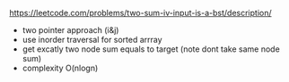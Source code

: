 https://leetcode.com/problems/two-sum-iv-input-is-a-bst/description/

- two pointer approach (i&j)
- use inorder traversal for sorted arrray
- get excatly two node sum equals to target (note dont take same node sum)
- complexity O(nlogn)